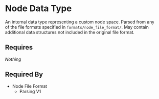 # Node Data Type

An internal data type representing a custom node space. Parsed from any of the file formats specified in `formats/node_file_format/`. May contain additional data structures not included in the original file format.

## Requires

*Nothing*

## Required By

- Node File Format
    - Parsing V1